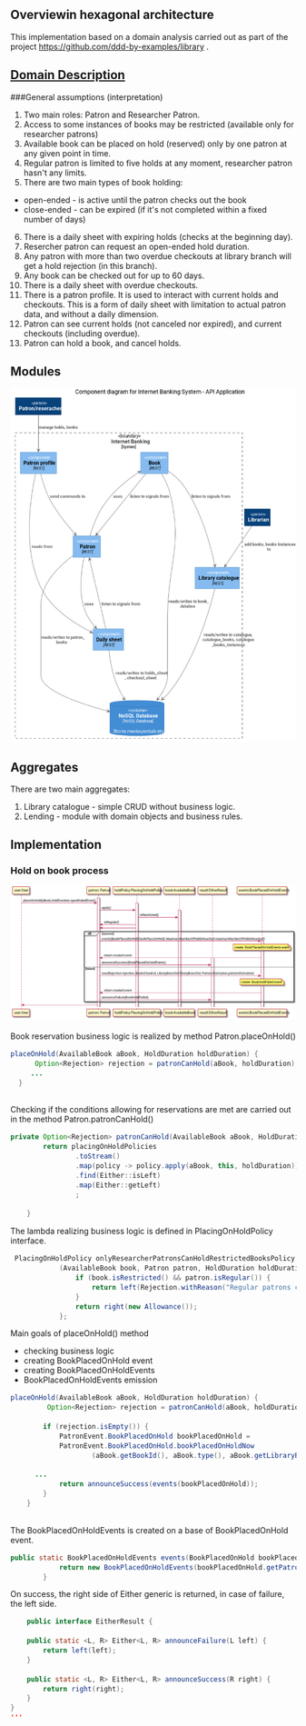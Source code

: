 ## Overviewin hexagonal architecture
This implementation based on a domain analysis carried out 
as part of the project https://github.com/ddd-by-examples/library .   

## [Domain Description](https://github.com/ddd-by-examples/library#domain-description) 

###General assumptions (interpretation)

1. Two main roles: Patron and Researcher Patron.
2. Access to some instances of books may be restricted (available only for researcher patrons) 
3. Available book can be placed on hold (reserved) only by one patron at any given point in time.
4. Regular patron is limited to five holds at any moment, researcher patron hasn't any limits.
5. There are two main types of book holding:
+ open-ended - is active until the patron checks out the book
+ close-ended - can be expired (if it's not completed within a fixed number of days)
6. There is a daily sheet with expiring holds (checks at the beginning day).
7. Resercher patron can request an open-ended hold duration.
8. Any patron with more than two overdue checkouts at library branch will get a hold rejection (in this branch).
9. Any book can be checked out for up to 60 days.
10. There is a daily sheet with overdue checkouts.
11. There is a patron profile. It is used to interact with current holds and checkouts. This is a form of daily sheet
with limitation to actual patron data, and without a daily dimension.
12. Patron can see current holds (not canceled nor expired), and current checkouts (including overdue).
13. Patron can hold a book, and cancel holds. 

## Modules
![C4 Diagram Modules](doc/modules.png)

## Aggregates
There are two main aggregates:
1. Library catalogue - simple CRUD without business logic. 
2. Lending  - module with domain objects and business rules.

## Implementation

### Hold on book process
![Hold on book sequence](doc/holdOnBook.png)

#### 

Book reservation business logic is realized by method Patron.placeOnHold()
  ```java
placeOnHold(AvailableBook aBook, HoldDuration holdDuration) {
        Option<Rejection> rejection = patronCanHold(aBook, holdDuration);
       ...
    }
   
   ```
Checking if the conditions allowing for reservations are met are carried out in the method Patron.patronCanHold()
```java
private Option<Rejection> patronCanHold(AvailableBook aBook, HoldDuration holdDuration) {
        return placingOnHoldPolicies
                .toStream()
                .map(policy -> policy.apply(aBook, this, holdDuration))
                .find(Either::isLeft)
                .map(Either::getLeft)
                ;

    }
```
The lambda realizing business logic is defined in PlacingOnHoldPolicy interface.
```java
 PlacingOnHoldPolicy onlyResearcherPatronsCanHoldRestrictedBooksPolicy =
            (AvailableBook book, Patron patron, HoldDuration holdDuration) -> {
                if (book.isRestricted() && patron.isRegular()) {
                    return left(Rejection.withReason("Regular patrons cannot hold restricted books"));
                }
                return right(new Allowance());
            };
```

Main goals of placeOnHold() method
* checking business logic
* creating BookPlacedOnHold event
* creating BookPlacedOnHoldEvents
* BookPlacedOnHoldEvents emission
```java
placeOnHold(AvailableBook aBook, HoldDuration holdDuration) {
         Option<Rejection> rejection = patronCanHold(aBook, holdDuration);

        if (rejection.isEmpty()) {
            PatronEvent.BookPlacedOnHold bookPlacedOnHold = 
            PatronEvent.BookPlacedOnHold.bookPlacedOnHoldNow
                    (aBook.getBookId(), aBook.type(), aBook.getLibraryBranch(), patron.getPatronId(), holdDuration);

      ...
            return announceSuccess(events(bookPlacedOnHold));
        }    
    }
   
   ```

The BookPlacedOnHoldEvents is created on a base of BookPlacedOnHold event.
```java
public static BookPlacedOnHoldEvents events(BookPlacedOnHold bookPlacedOnHold) {
            return new BookPlacedOnHoldEvents(bookPlacedOnHold.getPatronId(), bookPlacedOnHold, Option.none());
        }
```

On success, the right side of Either generic is returned, in case of failure, the left side.
 
```java 
    public interface EitherResult {

    public static <L, R> Either<L, R> announceFailure(L left) {
        return left(left);
    }

    public static <L, R> Either<L, R> announceSuccess(R right) {
        return right(right);
    }
}
'''